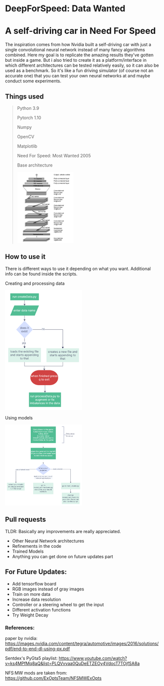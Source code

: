 # DeepForSpeed: Data Wanted
# A self-driving car in Need For Speed
The inspiration comes from how Nvidia built a self-driving car with just a single convolutional
neural network instead of many fancy algorithms combined. Here my goal is to replicate 
the amazing results they've gotten but inside a game. But i also tried to create it as a platform/interface 
in which different architectures can be tested relatively easily, so it can also be used as a benchmark.
So it's like a fun driving simulator (of course not an accurate one) that you can test your own neural networks 
at and maybe conduct some experiments.


## Things used
> Python 3.9
> 
> Pytorch 1.10
>
> Numpy
> 
> OpenCV
> 
> Matplotlib
> 
> Need For Speed: Most Wanted 2005
> 
> Base architecture
> 
> <img src="https://github.com/edilgin/DeepForSpeed/blob/master/images/nvidia_arch.png?raw=true" width=40% height=40% alt="Nvidia's architecture">


## How to use it
There is different ways to use it depending on what you want. Additional info can be found inside the scripts.


Creating and processing data

<img src="https://github.com/edilgin/DeepForSpeed/blob/master/images/dataFlowchart.jpg?raw=true" width=50% height=50% alt="flowchart">

Using models

<img src="https://github.com/edilgin/DeepForSpeed/blob/master/images/trainFlowchart.jpg?raw=true" width=50% height=50% alt="flowchart">


## Pull requests
TLDR: Basically any improvements are really appreciated.

- Other Neural Network architectures
- Refinements in the code
- Trained Models
- Anything you can get done on future updates part



## For Future Updates:
- Add tensorflow board 
- RGB images instead of gray images
- Train on more data
- Increase data resolution
- Controller or a steering wheel to get the input
- Different activation functions
- Try Weight Decay

### References:
paper by nvidia: https://images.nvidia.com/content/tegra/automotive/images/2016/solutions/pdf/end-to-end-dl-using-px.pdf

Sentdex's PyGta5 playlist: https://www.youtube.com/watch?v=ks4MPfMq8aQ&list=PLQVvvaa0QuDeETZEOy4VdocT7TOjfSA8a

NFS:MW mods are taken from:  https://github.com/ExOptsTeam/NFSMWExOpts
